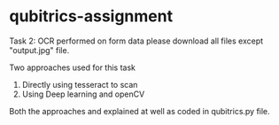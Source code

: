 # qubitrics-assignment
Task 2: OCR performed on form data
please download all files except "output.jpg" file.

Two approaches used for this task
1. Directly using tesseract to scan
2. Using Deep learning and openCV

Both the approaches and explained at well as coded in qubitrics.py file.
